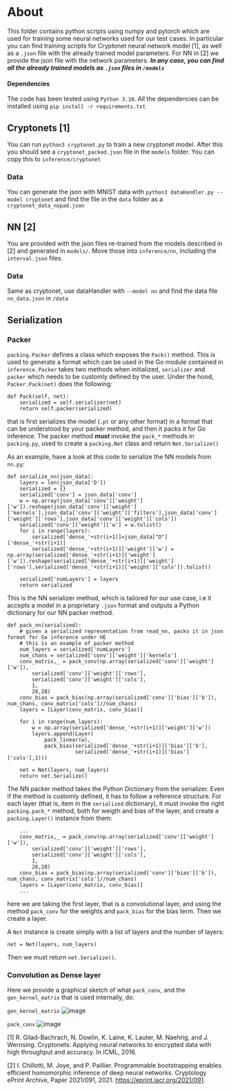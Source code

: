 # About
This folder contains python scripts using numpy and pytorch which are used for
training some neural networks used for our test cases. In particular you can
find training scripts for Cryptonet neural network model [1], as well as
a ```.json``` file with the already trained model parameters. For NN in [2] we provide the json file with 
the network parameters.
***In any case, you can find all the already trained models as ```.json``` files in ```/models```***

#### Dependencies
The code has been tested using ```Python 3.10```.
All the dependencies can be installed using ```pip install -r requirements.txt```

## Cryptonets [1]
You can run ```python3 cryptonet.py``` to train a new cryptonet model.
After this you should see a ```cryptonet_packed.json``` file in the ```models```
folder. You can copy this to ```inference/cryptonet```

### Data
You can generate the json with MNIST data with ```python3 dataHandler.py --model cryptonet```
and find the file in the ```data``` folder as a ```cryptonet_data_nopad.json```

## NN [2]
You are provided with the json files re-trained from the models described in [2] and generated in ```models/```. Move those into ```inference/nn```, including the ```interval.json``` files.

### Data
Same as cryptonet, use dataHandler with ```--model nn``` and find the
data file ```nn_data.json``` in ```/data```

## Serialization

### Packer
```packing.Packer``` defines a class which exposes the ```Pack()```
method. This is used to generate a format which can be used in the Go module
contained in ```inference```.
```Packer``` takes two methods when initialized, ```serializer``` and ```packer``` which needs to be customly defined by the user.
Under the hood, ```Packer.Pack(net)``` does the following:
```
def Pack(self, net):
    serialized = self.serializer(net)
    return self.packer(serialized)
```
that is first serializes the model (```.pt``` or any other format) in a format that
can be understood by your packer method, and then it packs it for Go inference.
The packer method ***must*** invoke the ```pack_*``` methods in ```packing.py```,
used to create a ```packing.Net``` class and return ```Net.Serialize()```


As an example, have a look at this code to serialize the NN models from ```nn.py```:
```
def serialize_nn(json_data):
    layers = len(json_data['D'])
    serialized = {}
    serialized['conv'] = json_data['conv']
    w = np.array(json_data['conv']['weight']['w']).reshape(json_data['conv']['weight']['kernels'],json_data['conv']['weight']['filters'],json_data['conv']['weight']['rows'],json_data['conv']['weight']['cols'])
    serialized['conv']['weight']['w'] = w.tolist()
    for i in range(layers):
        serialized['dense_'+str(i+1)]=json_data["D"]['dense_'+str(i+1)]
        serialized['dense_'+str(i+1)]['weight']['w'] = np.array(serialized['dense_'+str(i+1)]['weight']['w']).reshape(serialized['dense_'+str(i+1)]['weight']['rows'],serialized['dense_'+str(i+1)]['weight']['cols']).tolist()
   
    serialized['numLayers'] = layers    
    return serialized
```
This is the NN serializer method, which is tailored for our use case, i.e it accepts
a model in a proprietary ```.json``` format and outputs a Python dictionary
for our NN packer method.
```
def pack_nn(serialized):
    # given a serialized representation from read_nn, packs it in json format for Go inference under HE
    # this is an example of packer method
    num_layers = serialized['numLayers']
    num_chans = serialized['conv']['weight']['kernels']
    conv_matrix,_ = pack_conv(np.array(serialized['conv']['weight']['w']),
        serialized['conv']['weight']['rows'],
        serialized['conv']['weight']['cols'],
        1,
        28,28)   
    conv_bias = pack_bias(np.array(serialized['conv']['bias']['b']), num_chans, conv_matrix['cols']//num_chans)
    layers = [Layer(conv_matrix, conv_bias)]
    
    for i in range(num_layers):
        w = np.array(serialized['dense_'+str(i+1)]['weight']['w'])
        layers.append(Layer(
            pack_linear(w),
            pack_bias(serialized['dense_'+str(i+1)]['bias']['b'],
                      serialized['dense_'+str(i+1)]['bias']['cols'],1)))
    
    net = Net(layers, num_layers)
    return net.Serialize()
```
The NN packer method takes the Python Dictionary from the serializer.
Even if the method is customly defined, it has to follow a reference structure.
For each layer (that is, item in the ```serialized``` dictionary), it must invoke the
right ```packing.pack_*``` method, both for weigth and bias of the layer, and
create a ```packing.Layer()``` instance from them:
```
    ...
    conv_matrix,_ = pack_conv(np.array(serialized['conv']['weight']['w']),
        serialized['conv']['weight']['rows'],
        serialized['conv']['weight']['cols'],
        1,
        28,28)   
    conv_bias = pack_bias(np.array(serialized['conv']['bias']['b']), num_chans, conv_matrix['cols']//num_chans)
    layers = [Layer(conv_matrix, conv_bias)]
    ...
```
here we are taking the first layer, that is a convolutional layer, and using the method ```pack_conv``` for the weights and ```pack_bias```
for the bias term. Then we create a layer.

A ```Net``` instance is create simply with a list of layers and the number of layers:
```
net = Net(layers, num_layers)
```
Then we must return ```net.Serialize()```.

### Convolution as Dense layer
Here we provide a graphical sketch of what ```pack_conv```, and the ```gen_kernel_matrix``` that is used internally, do:

```gen_kernel_matrix```
![image](../inference/static/conv_trans.png)

```pack_conv```
![image](../inference/static/conv.png)


[1] R. Gilad-Bachrach, N. Dowlin, K. Laine, K. Lauter, M. Naehrig, and J. Wernsing. Cryptonets: Applying neural networks to encrypted data with high throughput and accuracy. In ICML, 2016.

[2] I. Chillotti, M. Joye, and P. Paillier. Programmable bootstrapping enables efficient homomorphic inference of deep neural networks. Cryptology
ePrint Archive, Paper 2021/091, 2021. https://eprint.iacr.org/2021/091.
